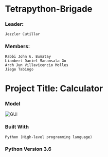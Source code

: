 # **Tetrapython-Brigade**

### **Leader:**
```
Jezzler Cutillar
```
### **Members:** 
```
Rabbi John G. Bumatay 
Lianbert Daniel Manansala Go    
Arch Jun Villavicencio Molles
Jiego Tabingo
```

# **Project Title: Calculator**

### **Model**

![GUI](https://user-images.githubusercontent.com/84432228/125067879-aa670c00-e069-11eb-8b6c-4bf099c60d89.png)

### Built With
```
Python (High-level programming language)
```
### **Python Version 3.6** 
